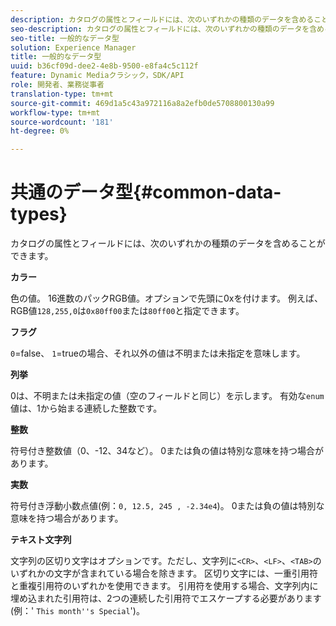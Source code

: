 ```yaml
---
description: カタログの属性とフィールドには、次のいずれかの種類のデータを含めることができます。
seo-description: カタログの属性とフィールドには、次のいずれかの種類のデータを含めることができます。
seo-title: 一般的なデータ型
solution: Experience Manager
title: 一般的なデータ型
uuid: b36cf09d-dee2-4e8b-9500-e8fa4c5c112f
feature: Dynamic Mediaクラシック，SDK/API
role: 開発者、業務従事者
translation-type: tm+mt
source-git-commit: 469d1a5c43a972116a8a2efb0de5708800130a99
workflow-type: tm+mt
source-wordcount: '181'
ht-degree: 0%

---
```



# 共通のデータ型{#common-data-types}

カタログの属性とフィールドには、次のいずれかの種類のデータを含めることができます。

**カラー**

色の値。 16進数のパックRGB値。オプションで先頭に0xを付けます。 例えば、RGB値`128,255,0`は`0x80ff00`または`80ff00`と指定できます。

**フラグ**

`0`=false、 `1`=trueの場合、それ以外の値は不明または未指定を意味します。

**列挙**

0は、不明または未指定の値（空のフィールドと同じ）を示します。 有効な`enum`値は、1から始まる連続した整数です。

**整数**

符号付き整数値（0、-12、34など）。 0または負の値は特別な意味を持つ場合があります。

**実数**

符号付き浮動小数点値(例：`0, 12.5, 245 , -2.34e4`)。 0または負の値は特別な意味を持つ場合があります。

**テキスト文字列**

文字列の区切り文字はオプションです。ただし、文字列に`<CR>`、`<LF>`、`<TAB>`のいずれかの文字が含まれている場合を除きます。 区切り文字には、一重引用符と重複引用符のいずれかを使用できます。 引用符を使用する場合、文字列内に埋め込まれた引用符は、2つの連続した引用符でエスケープする必要があります(例：&#39; `This month''s Special`&#39;)。
